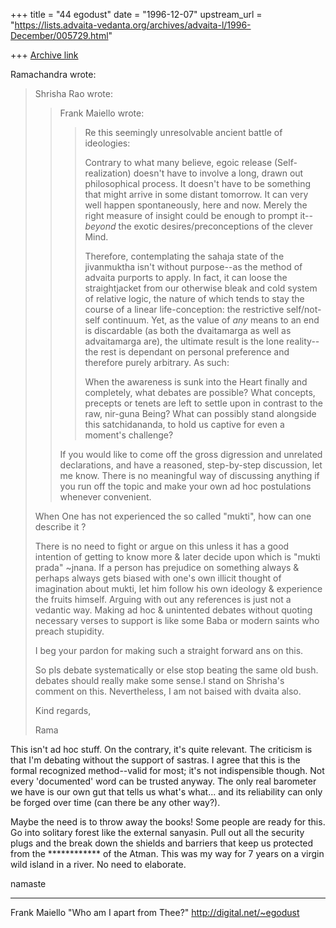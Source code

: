 +++
title = "44 egodust"
date = "1996-12-07"
upstream_url = "https://lists.advaita-vedanta.org/archives/advaita-l/1996-December/005729.html"

+++
[Archive link](https://lists.advaita-vedanta.org/archives/advaita-l/1996-December/005729.html)

Ramachandra wrote:
> Shrisha Rao wrote:
> >Frank Maiello wrote:
> >
> >> Re this seemingly unresolvable ancient battle of ideologies:
> >>
> >> Contrary to what many believe, egoic release (Self-realization)
> >> doesn't have to involve a long, drawn out philosophical process.
> >> It doesn't have to be something that might arrive in some distant
> >> tomorrow.  It can very well happen spontaneously, here and now.
> >> Merely the right measure of insight could be enough to prompt
> >> it--*beyond* the exotic desires/preconceptions of the clever Mind.
> >>
> >> Therefore, contemplating the sahaja state of the jivanmuktha
> >> isn't without purpose--as the method of advaita purports to apply.
> >> In fact, it can loose the straightjacket from our otherwise bleak
> >> and cold system of relative logic, the nature of which tends
> >> to stay the course of a linear life-conception: the restrictive
> >> self/not-self continuum.  Yet, as the value of *any* means to an
> >> end is discardable (as both the dvaitamarga as well as advaitamarga
> >> are), the ultimate result is the lone reality--the rest is dependant
> >> on personal preference and therefore purely arbitrary.  As such:
> >>
> >> When the awareness is sunk into the Heart finally and completely,
> >> what debates are possible?  What concepts, precepts or tenets
> >> are left to settle upon in contrast to the raw, nir-guna Being?
> >> What can possibly stand alongside this satchidananda, to hold us
> >> captive for even a moment's challenge?
> >
> >If you would like to come off the gross digression and unrelated
> >declarations, and have a reasoned, step-by-step discussion, let me
> >know.  There is no meaningful way of discussing anything if you run
> >off the topic and make your own ad hoc postulations whenever
> >convenient.
> >
>
> When One has not experienced the so called "mukti", how can one describe it ?
>
>
> There is no need to fight or argue on this unless it has a good intention of
> getting to know more & later decide upon which is "mukti prada" ~jnana. If a
> person has prejudice on something always & perhaps always gets biased with
> one's own illicit thought of imagination about mukti, let him follow his own
> ideology & experience the fruits himself. Arguing with out any references is
> just not a vedantic way. Making ad hoc & unintented debates without quoting
> necessary verses to support is like some Baba or modern saints who preach
> stupidity.
>
> I beg your pardon  for making such a straight forward ans on this.
>
> So pls debate systematically or else stop beating the same old bush.
> debates should really make some sense.I stand on Shrisha's comment on this.
> Nevertheless, I am not baised with dvaita also.
>
>
> Kind regards,
>
> Rama
>

This isn't ad hoc stuff.  On the contrary, it's quite relevant.  The
criticism is that I'm debating without the support of sastras.  I agree
that this is the formal recognized method--valid for most; it's not
indispensible though.  Not every 'documented' word can be trusted anyway.
The only real barometer we have is our own gut that tells us what's what...
and its reliability can only be forged over time (can there be any other
way?).

Maybe the need is to throw away the books!  Some people are ready for this.
Go into solitary forest like the external sanyasin.  Pull out all the
security plugs and the break down the shields and barriers that keep us
protected from the ************ of the Atman.  This was my way for 7 years
on a virgin wild island in a river.  No need to elaborate.

namaste

_____________

Frank Maiello
"Who am I apart from Thee?"
http://digital.net/~egodust

